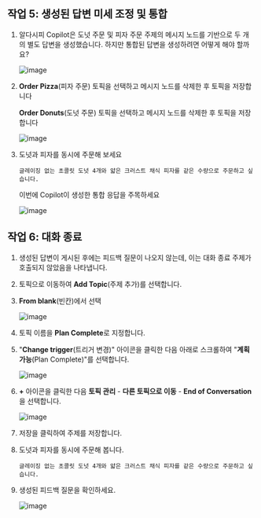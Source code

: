 ## 작업 5: 생성된 답변 미세 조정 및 통합

1. 알다시피 Copilot은 도넛 주문 및 피자 주문 주제의 메시지 노드를 기반으로 두 개의 별도 답변을 생성했습니다. 하지만 통합된 답변을 생성하려면 어떻게 해야 할까요?

    ![image](https://github.com/user-attachments/assets/5bafbe76-33be-4e42-9109-df8026d74fb6)

2. **Order Pizza**(피자 주문) 토픽을 선택하고 메시지 노드를 삭제한 후 토픽을 저장합니다

   **Order Donuts**(도넛 주문) 토픽을 선택하고 메시지 노드를 삭제한 후 토픽을 저장합니다

    ![image](https://github.com/user-attachments/assets/f9fb40f7-fb20-4180-8d0e-8a8e0c7abf4c)



3. 도넛과 피자를 동시에 주문해 보세요


    ```
    글레이징 없는 초콜릿 도넛 4개와 얇은 크러스트 채식 피자를 같은 수량으로 주문하고 싶습니다.
    ```

    이번에 Copilot이 생성한 통합 응답을 주목하세요

    ![image](https://github.com/user-attachments/assets/6b29b0e1-a1cd-4a57-8bde-4979346867a9)


## 작업 6: 대화 종료
1. 생성된 답변이 게시된 후에는 피드백 질문이 나오지 않는데, 이는 대화 종료 주제가 호출되지 않았음을 나타냅니다.

2. 토픽으로 이동하여 **Add Topic**(주제 추가)를 선택합니다.

3. **From blank**(빈칸)에서 선택

    ![image](https://github.com/user-attachments/assets/6627eb3c-1294-4bda-bba3-737e650e0917)

4. 토픽 이름을 **Plan Complete**로 지정합니다.

5. "**Change trigger**(트리거 변경)" 아이콘을 클릭한 다음 아래로 스크롤하여 "**계획 가능**(Plan Complete)"를 선택합니다.

    ![image](https://github.com/user-attachments/assets/60bbb07e-3dbd-498c-9fa6-a6f99b1e66f9)

6. **+** 아이콘을 클릭한 다음 **토픽 관리** - **다른 토픽으로 이동** - **End of Conversation**을 선택합니다.

    ![image](https://github.com/user-attachments/assets/4cd3a040-4e97-4b5f-98f1-ece82fab8155)


7. 저장을 클릭하여 주제를 저장합니다.


8. 도넛과 피자를 동시에 주문해 봅니다.

    ```
    글레이징 없는 초콜릿 도넛 4개와 얇은 크러스트 채식 피자를 같은 수량으로 주문하고 싶습니다.
    ```

11. 생성된 피드백 질문을 확인하세요.

    ![image](https://github.com/user-attachments/assets/986df8b4-23cb-4791-8e15-f849a7f103c6)

